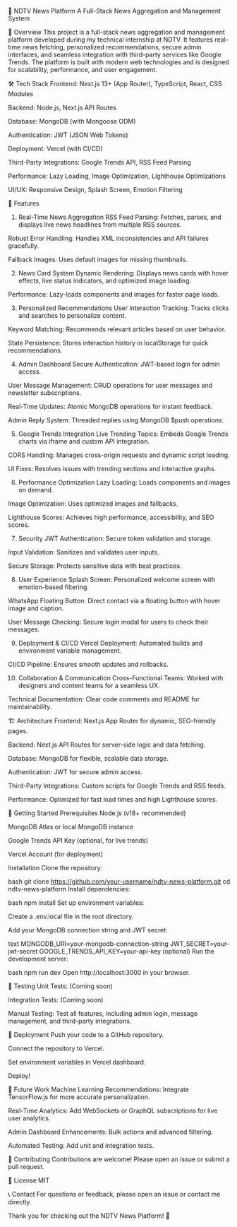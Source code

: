 🚀 NDTV News Platform
A Full-Stack News Aggregation and Management System

📜 Overview
This project is a full-stack news aggregation and management platform developed during my technical internship at NDTV. It features real-time news fetching, personalized recommendations, secure admin interfaces, and seamless integration with third-party services like Google Trends. The platform is built with modern web technologies and is designed for scalability, performance, and user engagement.

🛠️ Tech Stack
Frontend: Next.js 13+ (App Router), TypeScript, React, CSS Modules

Backend: Node.js, Next.js API Routes

Database: MongoDB (with Mongoose ODM)

Authentication: JWT (JSON Web Tokens)

Deployment: Vercel (with CI/CD)

Third-Party Integrations: Google Trends API, RSS Feed Parsing

Performance: Lazy Loading, Image Optimization, Lighthouse Optimizations

UI/UX: Responsive Design, Splash Screen, Emotion Filtering

🌟 Features
1. Real-Time News Aggregation
RSS Feed Parsing: Fetches, parses, and displays live news headlines from multiple RSS sources.

Robust Error Handling: Handles XML inconsistencies and API failures gracefully.

Fallback Images: Uses default images for missing thumbnails.

2. News Card System
Dynamic Rendering: Displays news cards with hover effects, live status indicators, and optimized image loading.

Performance: Lazy-loads components and images for faster page loads.

3. Personalized Recommendations
User Interaction Tracking: Tracks clicks and searches to personalize content.

Keyword Matching: Recommends relevant articles based on user behavior.

State Persistence: Stores interaction history in localStorage for quick recommendations.

4. Admin Dashboard
Secure Authentication: JWT-based login for admin access.

User Message Management: CRUD operations for user messages and newsletter subscriptions.

Real-Time Updates: Atomic MongoDB operations for instant feedback.

Admin Reply System: Threaded replies using MongoDB $push operations.

5. Google Trends Integration
Live Trending Topics: Embeds Google Trends charts via iframe and custom API integration.

CORS Handling: Manages cross-origin requests and dynamic script loading.

UI Fixes: Resolves issues with trending sections and interactive graphs.

6. Performance Optimization
Lazy Loading: Loads components and images on demand.

Image Optimization: Uses optimized images and fallbacks.

Lighthouse Scores: Achieves high performance, accessibility, and SEO scores.

7. Security
JWT Authentication: Secure token validation and storage.

Input Validation: Sanitizes and validates user inputs.

Secure Storage: Protects sensitive data with best practices.

8. User Experience
Splash Screen: Personalized welcome screen with emotion-based filtering.

WhatsApp Floating Button: Direct contact via a floating button with hover image and caption.

User Message Checking: Secure login modal for users to check their messages.

9. Deployment & CI/CD
Vercel Deployment: Automated builds and environment variable management.

CI/CD Pipeline: Ensures smooth updates and rollbacks.

10. Collaboration & Communication
Cross-Functional Teams: Worked with designers and content teams for a seamless UX.

Technical Documentation: Clear code comments and README for maintainability.

🏗️ Architecture
Frontend: Next.js App Router for dynamic, SEO-friendly pages.

Backend: Next.js API Routes for server-side logic and data fetching.

Database: MongoDB for flexible, scalable data storage.

Authentication: JWT for secure admin access.

Third-Party Integrations: Custom scripts for Google Trends and RSS feeds.

Performance: Optimized for fast load times and high Lighthouse scores.

🚀 Getting Started
Prerequisites
Node.js (v18+ recommended)

MongoDB Atlas or local MongoDB instance

Google Trends API Key (optional, for live trends)

Vercel Account (for deployment)

Installation
Clone the repository:

bash
git clone https://github.com/your-username/ndtv-news-platform.git
cd ndtv-news-platform
Install dependencies:

bash
npm install
Set up environment variables:

Create a .env.local file in the root directory.

Add your MongoDB connection string and JWT secret:

text
MONGODB_URI=your-mongodb-connection-string
JWT_SECRET=your-jwt-secret
GOOGLE_TRENDS_API_KEY=your-api-key (optional)
Run the development server:

bash
npm run dev
Open http://localhost:3000 in your browser.

🧪 Testing
Unit Tests: (Coming soon)

Integration Tests: (Coming soon)

Manual Testing: Test all features, including admin login, message management, and third-party integrations.

🚀 Deployment
Push your code to a GitHub repository.

Connect the repository to Vercel.

Set environment variables in Vercel dashboard.

Deploy!

📝 Future Work
Machine Learning Recommendations: Integrate TensorFlow.js for more accurate personalization.

Real-Time Analytics: Add WebSockets or GraphQL subscriptions for live user analytics.

Admin Dashboard Enhancements: Bulk actions and advanced filtering.

Automated Testing: Add unit and integration tests.

🤝 Contributing
Contributions are welcome! Please open an issue or submit a pull request.

📄 License
MIT

📞 Contact
For questions or feedback, please open an issue or contact me directly.

Thank you for checking out the NDTV News Platform! 🚀
